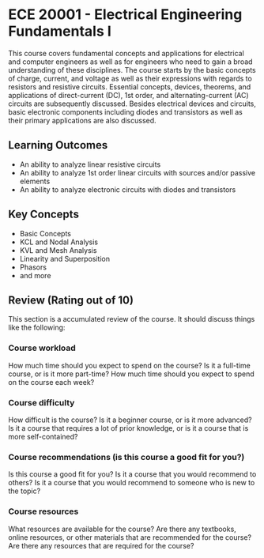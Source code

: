 # ECE 20001 - Electrical Engineering Fundamentals I

This course covers fundamental concepts and applications for electrical and computer engineers as well as for engineers who need to gain a broad understanding of these disciplines. The course starts by the basic concepts of charge, current, and voltage as well as their expressions with regards to resistors and resistive circuits. Essential concepts, devices, theorems, and applications of direct-current (DC), 1st order, and alternating-current (AC) circuits are subsequently discussed. Besides electrical devices and circuits, basic electronic components including diodes and transistors as well as their primary applications are also discussed.

## Learning Outcomes

- An ability to analyze linear resistive circuits
- An ability to analyze 1st order linear circuits with sources and/or passive elements
- An ability to analyze electronic circuits with diodes and transistors

## Key Concepts

- Basic Concepts
- KCL and Nodal Analysis
- KVL and Mesh Analysis
- Linearity and Superposition
- Phasors
- and more

## Review (Rating out of 10)

This section is a accumulated review of the course. It should discuss things like the following:

### Course workload

How much time should you expect to spend on the course? Is it a full-time course, or is it more part-time? How much time should you expect to spend on the course each week?

### Course difficulty

How difficult is the course? Is it a beginner course, or is it more advanced? Is it a course that requires a lot of prior knowledge, or is it a course that is more self-contained?

### Course recommendations (is this course a good fit for you?)

Is this course a good fit for you? Is it a course that you would recommend to others? Is it a course that you would recommend to someone who is new to the topic?

### Course resources

What resources are available for the course? Are there any textbooks, online resources, or other materials that are recommended for the course? Are there any resources that are required for the course?
